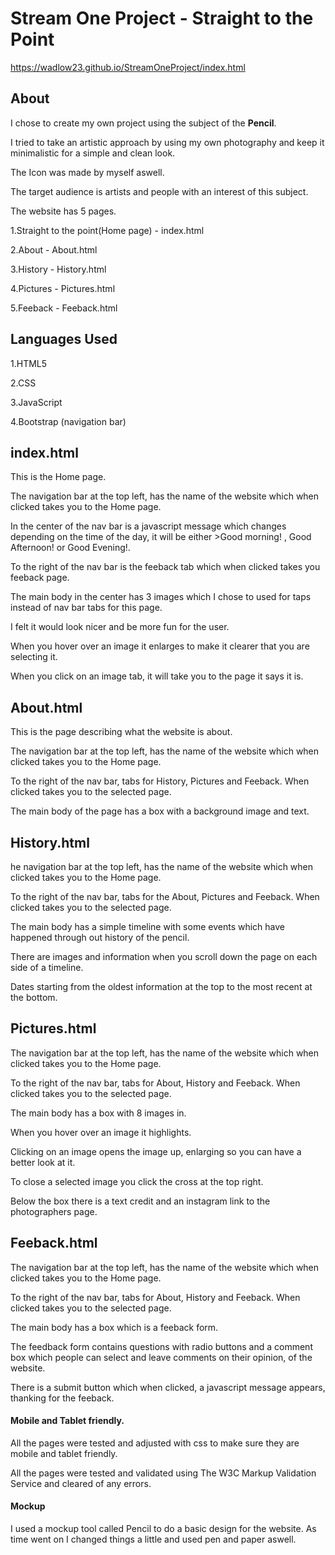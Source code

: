 # Stream One Project - **Straight to the Point**

https://wadlow23.github.io/StreamOneProject/index.html

## About
I chose to create my own project using the subject of the **Pencil**.

I tried to take an artistic approach by using my own photography and keep it minimalistic for a simple and clean look.

The Icon was made by myself aswell.

The target audience is artists and people with an interest of this subject.

The website has 5 pages.

1.Straight to the point(Home page) - index.html

2.About - About.html

3.History - History.html

4.Pictures - Pictures.html

5.Feeback - Feeback.html

## Languages Used
1.HTML5

2.CSS

3.JavaScript

4.Bootstrap (navigation bar)

## index.html
This is the Home page.

The navigation bar at the top left, has the name of the website which when clicked takes you to the Home page.

In the center of the nav bar is a javascript message which changes depending on the time of the day, it will be either >Good morning! , Good Afternoon! or Good Evening!.

To the right of the nav bar is the feeback tab which when clicked takes you feeback page.

The main body in the center has 3 images which I chose to used for taps instead of nav bar tabs for this page.

I felt it would look nicer and be more fun for the user.

When you hover over an image it enlarges to make it clearer that you are selecting it.

When you click on an image tab, it will take you to the page it says it is.

## About.html
This is the page describing what the website is about.

The navigation bar at the top left, has the name of the website which when clicked takes you to the Home page.

To the right of the nav bar, tabs for History, Pictures and Feeback. When clicked takes you to the selected page.

The main body of the page has a box with a background image and text.

## History.html
he navigation bar at the top left, has the name of the website which when clicked takes you to the Home page.

To the right of the nav bar, tabs for the About, Pictures and Feeback. When clicked takes you to the selected page.

The main body has a simple timeline with some events which have happened through out history of the pencil.

There are images and information when you scroll down the page on each side of a timeline.

Dates starting from the oldest information at the top to the most recent at the bottom.

## Pictures.html
The navigation bar at the top left, has the name of the website which when clicked takes you to the Home page.

To the right of the nav bar, tabs for About, History and Feeback. When clicked takes you to the selected page.

The main body has a box with 8 images in.

When you hover over an image it highlights. 

Clicking on an image opens the image up, enlarging so you can have a better look at it.

To close a selected image you click the cross at the top right.

Below the box there is a text credit and an instagram link to the photographers page.

## Feeback.html
The navigation bar at the top left, has the name of the website which when clicked takes you to the Home page.

To the right of the nav bar, tabs for About, History and Feeback. When clicked takes you to the selected page.

The main body has a box which is a feeback form. 

The feedback form contains questions with radio buttons and a comment box which people can select and leave comments on their opinion, of the website.

There is a submit button which when clicked, a javascript message appears, thanking for the feeback.

#### Mobile and Tablet friendly.
All the pages were tested and adjusted with css to make sure they are mobile and tablet friendly.

All the pages were tested and validated using The W3C Markup Validation Service and cleared of any errors.

#### Mockup
I used a mockup tool called Pencil to do a basic design for the website. As time went on I changed things a little and used pen and paper aswell.
